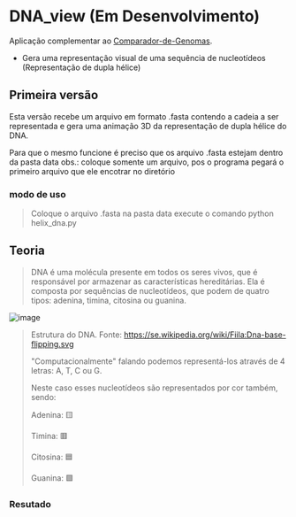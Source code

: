 # DNA_view (Em Desenvolvimento)
Aplicação complementar ao [Comparador-de-Genomas](https://github.com/Neves369/Comparador-de-Genomas).
- Gera uma representação visual de uma sequência de nucleotídeos (Representação de dupla hélice)

## Primeira versão
Esta versão recebe um arquivo em formato .fasta contendo a cadeia a ser representada e gera uma animação 3D da representação
de dupla hélice do DNA.

Para que o mesmo funcione é preciso que os arquivo .fasta estejam dentro da pasta data
obs.: coloque somente um arquivo, pos o programa pegará o primeiro arquivo que ele encotrar no diretório 

### modo de uso
>Coloque o arquivo .fasta na pasta data
>execute o comando python helix_dna.py  

## Teoria
>DNA é uma molécula presente em todos os seres vivos, que é responsável por armazenar as características hereditárias. Ela é composta por sequências de nucleotídeos, que podem de quatro tipos: adenina, timina, citosina ou guanina.
>
![image](https://github.com/Neves369/Comparador-de-Genomas/assets/63128431/cbebb21e-00ca-46bd-9a62-47f9fa43c687)
>Estrutura do DNA. Fonte: https://se.wikipedia.org/wiki/Fiila:Dna-base-flipping.svg
>
>"Computacionalmente" falando podemos representá-los através de 4 letras: A, T, C ou G.
>
>Neste caso esses nucleotídeos são representados por cor também, sendo:
>
>Adenina:  🟨
>
>Timina:   🟥
>
>Citosina: 🟦
>
>Guanina:  🟩


### Resutado





